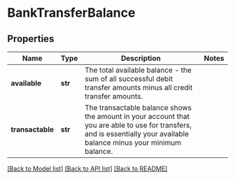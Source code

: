 # BankTransferBalance

## Properties
Name | Type | Description | Notes
------------ | ------------- | ------------- | -------------
**available** | **str** | The total available balance - the sum of all successful debit transfer amounts minus all credit transfer amounts. | 
**transactable** | **str** | The transactable balance shows the amount in your account that you are able to use for transfers, and is essentially your available balance minus your minimum balance. | 

[[Back to Model list]](../README.md#documentation-for-models) [[Back to API list]](../README.md#documentation-for-api-endpoints) [[Back to README]](../README.md)


